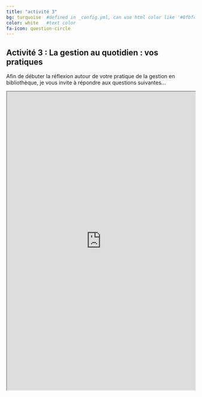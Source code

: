 ```yaml
---
title: "activité 3"
bg: turquoise  #defined in _config.yml, can use html color like '#0fbfcf'
color: white   #text color
fa-icon: question-circle
---
```


## Activité 3 : La gestion au quotidien : vos pratiques

Afin de débuter la réflexion autour de votre pratique de la gestion en bibliothèque, je vous invite à répondre aux questions suivantes... 

<iframe src="https://framaforms.org/la-gestion-au-quotidien-1543175486" width="100%" height="800" border="0" ></iframe>